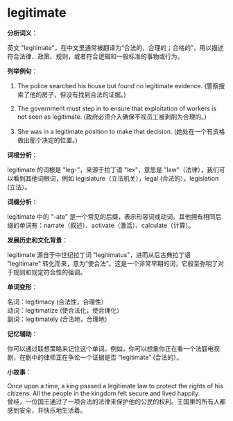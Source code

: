 # legitimate

**分析词义**：

  

英文 "legitimate"，在中文里通常被翻译为“合法的，合理的；合格的”，用以描述符合法律、政策、规则，或者符合逻辑和一般标准的事物或行为。

  

**列举例句**：

  

1.  The police searched his house but found no legitimate evidence. (警察搜索了他的房子，但没有找到合法的证据。)
    
      
    
2.  The government must step in to ensure that exploitation of workers is not seen as legitimate. (政府必须介入确保不视员工被剥削为合理的。)
    
      
    
3.  She was in a legitimate position to make that decision. (她处在一个有资格做出那个决定的位置。)
    
      
    

  

**词根分析**：

  

legitimate 的词根是 "leg-"，来源于拉丁语 "lex"，意思是 "law"（法律），我们可以看到其他词根词，例如 legislature（立法机关），legal (合法的），legislation (立法）。

  

**词缀分析**：

  

legitimate 中的 "-ate" 是一个常见的后缀，表示形容词或动词。其他拥有相同后缀的单词有：narrate（叙述）、activate（激活）、calculate（计算）。

  

**发展历史和文化背景**：

  

legitimate 源自于中世纪拉丁词 "legitimatus"，进而从后古典拉丁语 "legitimare" 转化而来，意为“使合法”。这是一个非常早期的词，它般至弥明了对于规则和规定符合性的强调。

  

**单词变形**：

  

名词：legitimacy (合法性，合理性）  
动词：legitimatize (使合法化，使合理化）  
副词：legitimately (合法地，合理地）

  

**记忆辅助**：

  

你可以通过联想策略来记住这个单词。例如，你可以想象你正在看一个法庭电视剧，在剧中的律师正在争论一个证据是否 “legitimate” (合法的）。

  

**小故事**：

  

Once upon a time, a king passed a legitimate law to protect the rights of his citizens. All the people in the kingdom felt secure and lived happily.  
曾经，一位国王通过了一项合法的法律来保护他的公民的权利。王国里的所有人都感到安全，并快乐地生活着。
